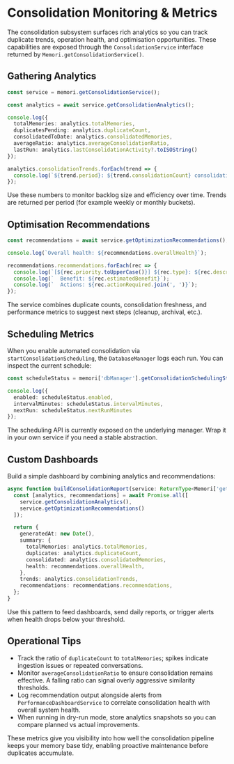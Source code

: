 # Consolidation Monitoring & Metrics

The consolidation subsystem surfaces rich analytics so you can track duplicate trends, operation health, and optimisation opportunities. These capabilities are exposed through the `ConsolidationService` interface returned by `Memori.getConsolidationService()`.

## Gathering Analytics

```typescript
const service = memori.getConsolidationService();

const analytics = await service.getConsolidationAnalytics();

console.log({
  totalMemories: analytics.totalMemories,
  duplicatesPending: analytics.duplicateCount,
  consolidatedToDate: analytics.consolidatedMemories,
  averageRatio: analytics.averageConsolidationRatio,
  lastRun: analytics.lastConsolidationActivity?.toISOString()
});

analytics.consolidationTrends.forEach(trend => {
  console.log(`${trend.period}: ${trend.consolidationCount} consolidations, avg similarity ${trend.averageSimilarityScore}`);
});
```

Use these numbers to monitor backlog size and efficiency over time. Trends are returned per period (for example weekly or monthly buckets).

## Optimisation Recommendations

```typescript
const recommendations = await service.getOptimizationRecommendations();

console.log(`Overall health: ${recommendations.overallHealth}`);

recommendations.recommendations.forEach(rec => {
  console.log(`[${rec.priority.toUpperCase()}] ${rec.type}: ${rec.description}`);
  console.log(`  Benefit: ${rec.estimatedBenefit}`);
  console.log(`  Actions: ${rec.actionRequired.join(', ')}`);
});
```

The service combines duplicate counts, consolidation freshness, and performance metrics to suggest next steps (cleanup, archival, etc.).

## Scheduling Metrics

When you enable automated consolidation via `startConsolidationScheduling`, the `DatabaseManager` logs each run. You can inspect the current schedule:

```typescript
const scheduleStatus = memori['dbManager'].getConsolidationSchedulingStatus();

console.log({
  enabled: scheduleStatus.enabled,
  intervalMinutes: scheduleStatus.intervalMinutes,
  nextRun: scheduleStatus.nextRunMinutes
});
```

The scheduling API is currently exposed on the underlying manager. Wrap it in your own service if you need a stable abstraction.

## Custom Dashboards

Build a simple dashboard by combining analytics and recommendations:

```typescript
async function buildConsolidationReport(service: ReturnType<Memori['getConsolidationService']>) {
  const [analytics, recommendations] = await Promise.all([
    service.getConsolidationAnalytics(),
    service.getOptimizationRecommendations()
  ]);

  return {
    generatedAt: new Date(),
    summary: {
      totalMemories: analytics.totalMemories,
      duplicates: analytics.duplicateCount,
      consolidated: analytics.consolidatedMemories,
      health: recommendations.overallHealth,
    },
    trends: analytics.consolidationTrends,
    recommendations: recommendations.recommendations,
  };
}
```

Use this pattern to feed dashboards, send daily reports, or trigger alerts when health drops below your threshold.

## Operational Tips

- Track the ratio of `duplicateCount` to `totalMemories`; spikes indicate ingestion issues or repeated conversations.
- Monitor `averageConsolidationRatio` to ensure consolidation remains effective. A falling ratio can signal overly aggressive similarity thresholds.
- Log recommendation output alongside alerts from `PerformanceDashboardService` to correlate consolidation health with overall system health.
- When running in dry-run mode, store analytics snapshots so you can compare planned vs actual improvements.

These metrics give you visibility into how well the consolidation pipeline keeps your memory base tidy, enabling proactive maintenance before duplicates accumulate.
